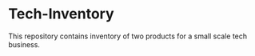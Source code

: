# Tech-Inventory
This repository contains inventory of two products for a small scale tech business.
